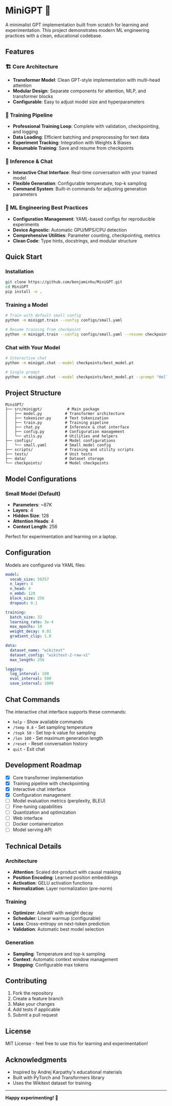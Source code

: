 # MiniGPT 🤖

A minimalist GPT implementation built from scratch for learning and experimentation. This project demonstrates modern ML engineering practices with a clean, educational codebase.

## Features

### 🏗️ Core Architecture
- **Transformer Model**: Clean GPT-style implementation with multi-head attention
- **Modular Design**: Separate components for attention, MLP, and transformer blocks
- **Configurable**: Easy to adjust model size and hyperparameters

### 🚀 Training Pipeline
- **Professional Training Loop**: Complete with validation, checkpointing, and logging
- **Data Loading**: Efficient batching and preprocessing for text data
- **Experiment Tracking**: Integration with Weights & Biases
- **Resumable Training**: Save and resume from checkpoints

### 💬 Inference & Chat
- **Interactive Chat Interface**: Real-time conversation with your trained model
- **Flexible Generation**: Configurable temperature, top-k sampling
- **Command System**: Built-in commands for adjusting generation parameters

### 🔧 ML Engineering Best Practices
- **Configuration Management**: YAML-based configs for reproducible experiments
- **Device Agnostic**: Automatic GPU/MPS/CPU detection
- **Comprehensive Utilities**: Parameter counting, checkpointing, metrics
- **Clean Code**: Type hints, docstrings, and modular structure

## Quick Start

### Installation

```bash
git clone https://github.com/benjaminhu/MiniGPT.git
cd MiniGPT
pip install -e .
```

### Training a Model

```bash
# Train with default small config
python -m minigpt.train --config configs/small.yaml

# Resume training from checkpoint
python -m minigpt.train --config configs/small.yaml --resume checkpoints/checkpoint_1000.pt
```

### Chat with Your Model

```bash
# Interactive chat
python -m minigpt.chat --model checkpoints/best_model.pt

# Single prompt
python -m minigpt.chat --model checkpoints/best_model.pt --prompt "Hello, how are you?"
```

## Project Structure

```
MiniGPT/
├── src/minigpt/           # Main package
│   ├── model.py          # Transformer architecture
│   ├── tokenizer.py      # Text tokenization
│   ├── train.py          # Training pipeline
│   ├── chat.py           # Inference & chat interface
│   ├── config.py         # Configuration management
│   └── utils.py          # Utilities and helpers
├── configs/              # Model configurations
│   └── small.yaml        # Small model config
├── scripts/              # Training and utility scripts
├── tests/                # Unit tests
├── data/                 # Dataset storage
└── checkpoints/          # Model checkpoints
```

## Model Configurations

### Small Model (Default)
- **Parameters**: ~87K
- **Layers**: 4
- **Hidden Size**: 128
- **Attention Heads**: 4
- **Context Length**: 256

Perfect for experimentation and learning on a laptop.

## Configuration

Models are configured via YAML files:

```yaml
model:
  vocab_size: 50257
  n_layer: 4
  n_head: 4
  n_embd: 128
  block_size: 256
  dropout: 0.1

training:
  batch_size: 32
  learning_rate: 3e-4
  max_epochs: 10
  weight_decay: 0.01
  gradient_clip: 1.0

data:
  dataset_name: "wikitext"
  dataset_config: "wikitext-2-raw-v1"
  max_length: 256

logging:
  log_interval: 100
  eval_interval: 500
  save_interval: 1000
```

## Chat Commands

The interactive chat interface supports these commands:

- `help` - Show available commands
- `/temp 0.8` - Set sampling temperature
- `/topk 50` - Set top-k value for sampling
- `/len 100` - Set maximum generation length
- `/reset` - Reset conversation history
- `quit` - Exit chat

## Development Roadmap

- [x] Core transformer implementation
- [x] Training pipeline with checkpointing
- [x] Interactive chat interface
- [x] Configuration management
- [ ] Model evaluation metrics (perplexity, BLEU)
- [ ] Fine-tuning capabilities
- [ ] Quantization and optimization
- [ ] Web interface
- [ ] Docker containerization
- [ ] Model serving API

## Technical Details

### Architecture
- **Attention**: Scaled dot-product with causal masking
- **Position Encoding**: Learned position embeddings
- **Activation**: GELU activation functions
- **Normalization**: Layer normalization (pre-norm)

### Training
- **Optimizer**: AdamW with weight decay
- **Scheduler**: Linear warmup (configurable)
- **Loss**: Cross-entropy on next-token prediction
- **Validation**: Automatic best model selection

### Generation
- **Sampling**: Temperature and top-k sampling
- **Context**: Automatic context window management
- **Stopping**: Configurable max tokens

## Contributing

1. Fork the repository
2. Create a feature branch
3. Make your changes
4. Add tests if applicable
5. Submit a pull request

## License

MIT License - feel free to use this for learning and experimentation!

## Acknowledgments

- Inspired by Andrej Karpathy's educational materials
- Built with PyTorch and Transformers library
- Uses the Wikitext dataset for training

---

**Happy experimenting!** 🚀